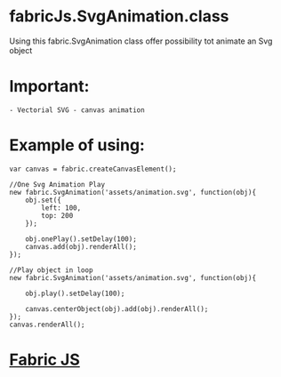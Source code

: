 fabricJs.SvgAnimation.class
===========================

Using this fabric.SvgAnimation class offer possibility tot animate an Svg object

Important:
===
	- Vectorial SVG - canvas animation


Example of using:
===

	var canvas = fabric.createCanvasElement();

	//One Svg Animation Play
	new fabric.SvgAnimation('assets/animation.svg', function(obj){
		obj.set({
			left: 100,
			top: 200
		});

		obj.onePlay().setDelay(100);
		canvas.add(obj).renderAll();
	});

	//Play object in loop
	new fabric.SvgAnimation('assets/animation.svg', function(obj){

		obj.play().setDelay(100);

		canvas.centerObject(obj).add(obj).renderAll();
	});
	canvas.renderAll();

<a href="https://github.com/kangax/fabric.js" ta>Fabric JS</a>
===
